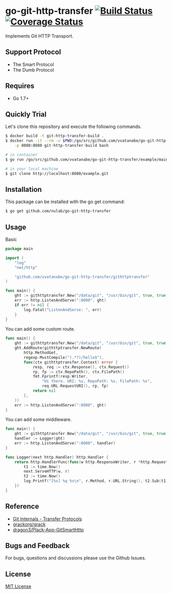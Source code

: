 # go-git-http-transfer [![Build Status](https://travis-ci.org/vvatanabe/go-git-http-transfer.svg?branch=master)](https://travis-ci.org/vvatanabe/go-git-http-transfer) [![Coverage Status](https://coveralls.io/repos/github/vvatanabe/go-git-http-transfer/badge.svg?branch=master)](https://coveralls.io/github/vvatanabe/go-git-http-transfer?branch=master)

Implements Git HTTP Transport.

## Support Protocol

* The Smart Protocol
* The Dumb Protocol

## Requires

* Go 1.7+

## Quickly Trial

Let's clone this repository and execute the following commands.

```` zsh
$ docker build -t git-http-transfer-build .
$ docker run -it --rm -v $PWD:/go/src/github.com/vvatanabe/go-git-http-transfer \
    -p 8080:8080 git-http-transfer-build bash

# in container
$ go run /go/src/github.com/vvatanabe/go-git-http-transfer/example/main.go

# in your local machine
$ git clone http://localhost:8080/example.git
````

## Installation

This package can be installed with the go get command:

``` zsh
$ go get github.com/nulab/go-git-http-transfer
```

## Usage

Basic
``` go
package main

import (
	"log"
	"net/http"

	"github.com/vvatanabe/go-git-http-transfer/githttptransfer"
)

func main() {
	ght := githttptransfer.New("/data/git", "/usr/bin/git", true, true)
	err := http.ListenAndServe(":8080", ght)
	if err != nil {
		log.Fatal("ListenAndServe: ", err)
	}
}
```
You can add some custom route.
``` go
func main() {
	ght := githttptransfer.New("/data/git", "/usr/bin/git", true, true)
	ght.AddRoute(githttptransfer.NewRoute(
		http.MethodGet,
		regexp.MustCompile("(.*?)/hello$"),
		func(ctx githttptransfer.Context) error {
			resp, req := ctx.Response(), ctx.Request()
			rp, fp := ctx.RepoPath(), ctx.FilePath()
			fmt.Fprintf(resp.Writer,
				"Hi there. URI: %s, RepoPath: %s, FilePath: %s",
				req.URL.RequestURI(), rp, fp)
			return nil
		},
	))
	err := http.ListenAndServe(":8080", ght)
}
```
You can add some middleware.
``` go
func main() {
	ght := githttptransfer.New("/data/git", "/usr/bin/git", true, true)
	handler := Logger(ght)
	err := http.ListenAndServe(":8080", handler)
}

func Logger(next http.Handler) http.Handler {
	return http.HandlerFunc(func(w http.ResponseWriter, r *http.Request) {
		t1 := time.Now()
		next.ServeHTTP(w, r)
		t2 := time.Now()
		log.Printf("[%s] %q %v\n", r.Method, r.URL.String(), t2.Sub(t1))
	})
}
```


## Reference

- [Git Internals - Transfer Protocols](http://www.opensource.org/licenses/mit-license.php)
- [grackorg/grack](https://github.com/grackorg/grack)
- [dragon3/Plack-App-GitSmartHttp](https://github.com/dragon3/Plack-App-GitSmartHttp)

## Bugs and Feedback

For bugs, questions and discussions please use the Github Issues.

## License

[MIT License](http://www.opensource.org/licenses/mit-license.php)